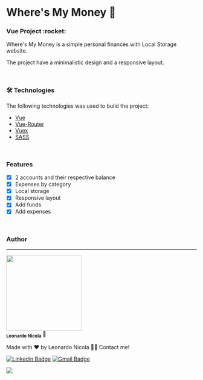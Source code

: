 # Where's My Money :money_with_wings:

<h3>Vue Project :rocket:	</h3>
<p>Where's My Money is a simple personal finances with Local Storage website.</p>
<p>The project have a minimalistic design and a responsive layout.</p>
</br>

### 🛠 Technologies

The following technologies was used to build the project:

- [Vue](https://vuejs.org/)
- [Vue-Router](https://router.vuejs.org/)
- [Vuex](https://vuex.vuejs.org/)
- [SASS](https://sass-lang.com)
</br>

### Features

- [x] 2 accounts and their respective balance
- [x] Expenses by category
- [x] Local storage
- [x] Responsive layout
- [x] Add funds
- [x] Add expenses

</br>

### Author
---

 <img src="https://avatars.githubusercontent.com/u/85263860?v=4" width="200px;" alt=""/>
 <br />
 <sub><b>Leonardo Nicola</b></sub></a> 🚀


Made with ❤️ by Leonardo Nicola 👋🏽 Contact me!

[![Linkedin Badge](https://img.shields.io/badge/-Leonardo-blue?style=flat-square&logo=Linkedin&logoColor=white&link=https://www.linkedin.com/in/leonardonicola/)](https://www.linkedin.com/in/leonardonicola/) 
[![Gmail Badge](https://img.shields.io/badge/-leonardonicolares@gmail.com-c14438?style=flat-square&logo=Gmail&logoColor=white&link=mailto:leonardonicolares@gmail.com)](mailto:leonardonicolares@gmail.com)

<img src="https://img.shields.io/github/license/leonardonicola/wheres-my-money"/>
